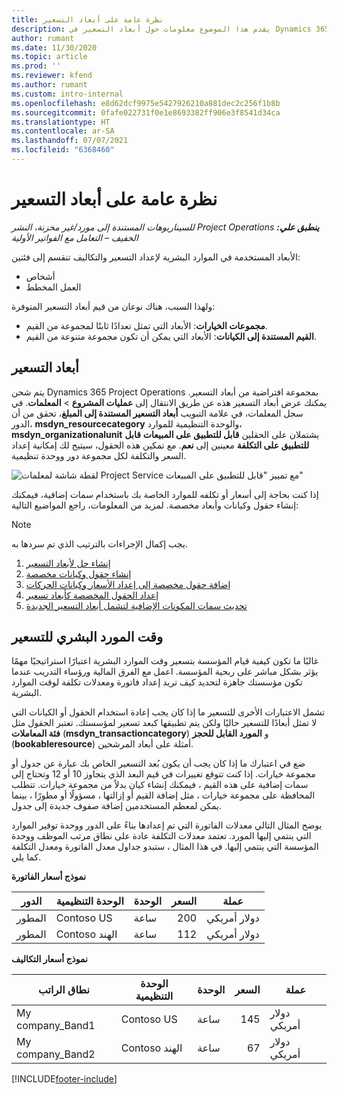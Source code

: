 ```yaml
---
title: نظرة عامة على أبعاد التسعير
description: يقدم هذا الموضوع معلومات حول أبعاد التسعير في Dynamics 365 Project Operations.
author: rumant
ms.date: 11/30/2020
ms.topic: article
ms.prod: ''
ms.reviewer: kfend
ms.author: rumant
ms.custom: intro-internal
ms.openlocfilehash: e8d62dcf9975e5427926210a881dec2c256f1b8b
ms.sourcegitcommit: 0fafe022731f0e1e8693382ff906e3f8541d34ca
ms.translationtype: HT
ms.contentlocale: ar-SA
ms.lasthandoff: 07/07/2021
ms.locfileid: "6368460"
---
```

# <a name="pricing-dimensions-overview"></a>نظرة عامة على أبعاد التسعير

_**ينطبق علي:** ‏‫Project Operations للسيناريوهات المستندة إلى مورد/غير مخزنة‬، ‏‫النشر الخفيف – التعامل مع الفواتير الأولية‬_

الأبعاد المستخدمة في الموارد البشرية لإعداد التسعير والتكاليف تنقسم إلى فئتين:

- أشخاص
- العمل المخطط

ولهذا السبب، هناك نوعان من قيم أبعاد التسعير المتوفرة:

- **مجموعات الخيارات**: الأبعاد التي تمثل تعدادًا ثابتًا لمجموعة من القيم.
- **القيم المستندة إلى الكيانات**: الأبعاد التي يمكن أن تكون مجموعة متنوعة من القيم.

## <a name="pricing-dimensions"></a>أبعاد التسعير

يتم شحن Dynamics 365 Project Operations بمجموعة افتراضية من أبعاد التسعير. يمكنك عرض أبعاد التسعير هذه عن طريق الانتقال إلى **عمليات المشروع** > **المعلمات**. في سجل المعلمات، في علامة التبويب **أبعاد التسعير المستندة إلى المبلغ**، تحقق من أن الدور، **msdyn_resourcecategory** والوحدة التنظيمية للموارد، **msdyn_organizationalunit** يشتملان على الحقلين **قابل للتطبيق على المبيعات** **قابل للتطبيق على التكلفة** معينين إلى **نعم**. مع تمكين هذه الحقول، سيتيح لك إمكانية إعداد السعر والتكلفة لكل مجموعة دور ووحدة تنظيمية.

![لقطة شاشة لمعلمات Project Service مع تمييز "قابل للتطبيق على المبيعات"](media/PS-OOB-parameters.png)

إذا كنت بحاجة إلى أسعار أو تكلفه للموارد الخاصة بك باستخدام سمات إضافية، فيمكنك إنشاء حقول وكيانات وأبعاد مخصصة. لمزيد من المعلومات، راجع المواضيع التالية: 
  
  > [!NOTE]
  > يجب إكمال الإجراءات بالترتيب الذي تم سردها به.

1. [إنشاء حل لأبعاد التسعير](../sales/create-solution-custompd.md)
2. [إنشاء حقول وكيانات مخصصة](create-custom-fields-entities-pricing-dimensions.md)
3. [إضافة حقول مخصصة إلى إعداد الأسعار وكيانات الحركات ](add-custom-fields-price-setup-transactional-entities.md)
4. [إعداد الحقول المخصصة كأبعاد تسعير](set-up-custom-fields-pricing-dimensions.md)
5. [تحديث سمات المكونات الإضافية لتشمل أبعاد التسعير الجديدة](update-plugin-attributes-pd.md)


## <a name="pricing-human-resource-time"></a>وقت المورد البشري للتسعير
غالبًا ما تكون كيفية قيام المؤسسة بتسعير وقت الموارد البشرية اعتبارًا استراتيجيًا مهمًا يؤثر بشكل مباشر على ربحية المؤسسة. اعمل مع الفرق المالية ورؤساء التدريب عندما تكون مؤسستك جاهزة لتحديد كيف تريد إعداد فاتورة ومعدلات تكلفة لوقت الموارد البشرية.

تشمل الاعتبارات الأخرى للتسعير ما إذا كان يجب إعادة استخدام الحقول أو الكيانات التي لا تمثل أبعادًا للتسعير حاليًا ولكن يتم تطبيقها كبعد تسعير لمؤسستك. تعتبر الحقول مثل **فئة المعاملات** (**msdyn_transactioncategory**) و **المورد القابل للحجز** (**bookableresource**) أمثلة على أبعاد المرشحين. 

ضع في اعتبارك ما إذا كان يجب أن يكون بُعد التسعير الخاص بك عبارة عن جدول أو مجموعة خيارات. إذا كنت تتوقع تغييرات في قيم البعد الذي يتجاوز 10 أو 12 وتحتاج إلى سمات إضافية على هذه القيم ، فيمكنك إنشاء كيان بدلاً من مجموعة خيارات. تتطلب المحافظة على مجموعة خيارات ، مثل إضافة القيم أو إزالتها ، مسؤولًا أو مطورًا ، بينما يمكن لمعظم المستخدمين إضافة صفوف جديدة إلى جدول.

يوضح المثال التالي معدلات الفاتورة التي تم إعدادها بناءً على الدور ووحدة توفير الموارد التي ينتمي إليها المورد. تعتمد معدلات التكلفة عادة على نطاق مرتب الموظف ووحدة المؤسسة التي ينتمي إليها. في هذا المثال ، ستبدو جداول معدل الفاتورة ومعدل التكلفة كما يلي.

**نموذج أسعار الفاتورة**

| الدور        | الوحدة التنظيمية    |الوحدة      |السعر      |عملة  |
| ------------|-------------|----------|----------:|----------|
| المطور   | Contoso US  |ساعة | 200|دولار أمريكي     |
| المطور   | Contoso الهند |ساعة|   112|دولار أمريكي     |


**نموذج أسعار التكاليف**

| نطاق الراتب     | الوحدة التنظيمية    |الوحدة      |السعر      |عملة  |
| ----------------|-------------|----------|----------:|----------|
| My company_Band1 | Contoso US  |ساعة | 145|دولار أمريكي     |
| My company_Band2 | Contoso الهند |ساعة|   67|دولار أمريكي     |


[!INCLUDE[footer-include](../includes/footer-banner.md)]